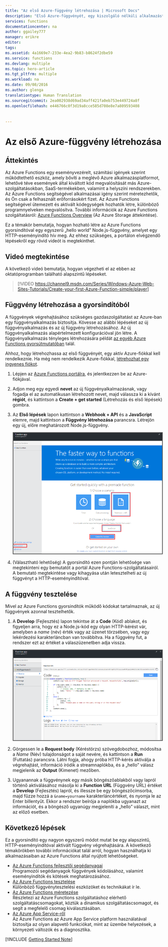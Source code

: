 ```yaml
---
title: "Az első Azure-függvény létrehozása | Microsoft Docs"
description: "Első Azure-függvényét, egy kiszolgáló nélküli alkalmazást, kevesebb mint két perc alatt építhet fel."
services: functions
documentationcenter: na
author: ggailey777
manager: erikre
editor: 
tags: 
ms.assetid: 4a1669e7-233e-4ea2-9b83-b8624f2dbe59
ms.service: functions
ms.devlang: multiple
ms.topic: hero-article
ms.tgt_pltfrm: multiple
ms.workload: na
ms.date: 09/08/2016
ms.author: glenga
translationtype: Human Translation
ms.sourcegitcommit: 2ea002938d69ad34aff421fa0eb753e449724a8f
ms.openlocfilehash: e446766c0f3d19a8cce585d708e8e7a809593408


---
```

# <a name="create-your-first-azure-function"></a>Az első Azure-függvény létrehozása
## <a name="overview"></a>Áttekintés
Az Azure Functions egy eseményvezérelt, számítási igények szerint működtethető eszköz, amely bővíti a meglévő Azure alkalmazásplatformot, lehetővé téve események által kiváltott kód megvalósítását más Azure-szolgáltatásokban, SaaS-termékekben, valamint a helyszíni rendszerekben. Az Azure Functions segítségével alkalmazásai igény szerint méretezhetők, és Ön csak a felhasznált erőforrásokért fizet. Az Azure Functions segítségével ütemezett és aktivált kódegységek hozhatók létre, különböző programnyelveken megvalósítva. További információk az Azure Functions szolgáltatásról: [Azure Functions Overview](functions-overview.md) (Az Azure Storage áttekintése).

Ez a témakör bemutatja, hogyan hozható létre az Azure Functions gyorsindítóval egy egyszerű „hello world” Node.js-függvény, amelyet egy HTTP-eseményindító hív meg. Az ehhez szükséges, a portálon elvégzendő lépésekről egy rövid videót is megtekinthet.

## <a name="watch-the-video"></a>Videó megtekintése
A következő videó bemutatja, hogyan végezheti el az ebben az oktatóprogramban található alapszintű lépéseket. 

> [!VIDEO https://channel9.msdn.com/Series/Windows-Azure-Web-Sites-Tutorials/Create-your-first-Azure-Function-simple/player]
> 
> 

## <a name="create-a-function-from-the-quickstart"></a>Függvény létrehozása a gyorsindítóból
A függvények végrehajtásához szükséges gazdaszolgáltatást az Azure-ban egy függvényalkalmazás biztosítja. Kövesse az alábbi lépéseket az új függvényalkalmazás és az új függvény létrehozásához. Az új függvényalkalmazás alapértelmezett konfigurációval jön létre. A függvényalkalmazás tényleges létrehozására példát [az egyéb Azure Functions gyorsútmutatóban](functions-create-first-azure-function-azure-portal.md) talál.

Ahhoz, hogy létrehozhassa az első függvényét, egy aktív Azure-fiókkal kell rendelkeznie. Ha még nem rendelkezik Azure-fiókkal, [létrehozhat egy ingyenes fiókot](https://azure.microsoft.com/free/).

1. Lépjen az [Azure Functions portálra](https://functions.azure.com/signin), és jelentkezzen be az Azure-fiókjával.
2. Adjon meg egy egyedi **nevet** az új függvényalkalmazásnak, vagy fogadja el az automatikusan létrehozott nevet, majd válassza ki a kívánt **régiót**, és kattintson a **Create + get started** (Létrehozás és első lépések) gombra. 
3. Az **Első lépések** lapon kattintson a **Webhook + API** és a **JavaScript** elemre, majd kattintson a **Függvény létrehozása** parancsra. Létrejön egy új, előre meghatározott Node.js-függvény. 
   
    ![](./media/functions-create-first-azure-function/function-app-quickstart-node-webhook.png)
4. (Választható lehetőség) A gyorsindító ezen pontján lehetősége van megtekinteni egy bemutatót a portál Azure Functions-szolgáltatásairól.    A bemutató megtekintése vagy kihagyása után letesztelheti az új függvényt a HTTP-eseményindítóval.

## <a name="test-the-function"></a>A függvény tesztelése
Mivel az Azure Functions gyorsindítók működő kódokat tartalmaznak, az új függvények azonnal tesztelhetők.

1. A **Develop** (Fejlesztés) lapon tekintse át a **Code** (Kód) ablakot, és figyeljen arra, hogy ez a Node.js-kód egy olyan HTTP-kérést vár, amelyben a *name* (név) érték vagy az üzenet törzsében, vagy egy lekérdezési karakterláncban van továbbítva. Ha a függvény fut, a rendszer ezt az értéket a válaszüzenetben adja vissza.
   
    ![](./media/functions-create-first-azure-function/function-app-develop-tab-testing.png)
2. Görgessen le a **Request body** (Kéréstörzs) szövegdobozhoz, módosítsa a *Name* (Név) tulajdonságot a saját nevére, és kattintson a **Run** (Futtatás) parancsra. Látni fogja, ahogy próba HTTP-kérés aktiválja a végrehajtást, információ íródik a streamnaplókba, és a „hello” válasz megjelenik az **Output** (Kimenet) mezőben. 
3. Ugyanannak a függvénynek egy másik böngészőablakból vagy lapról történő aktiválásához másolja ki a **Function URL** (Függvény URL) értéket a **Develop** (Fejlesztés) lapról, és illessze be egy böngészőcímsorba, majd fűzze hozzá a `&name=yourname` karakterláncértéket, és nyomja le az Enter billentyűt. Ekkor a rendszer beírója a naplókba ugyanazt az információt, és a böngésző ugyanúgy megjeleníti a „hello” választ, mint az előző esetben.

## <a name="next-steps"></a>Következő lépések
Ez a gyorsindító egy nagyon egyszerű módot mutat be egy alapszintű, HTTP-eseményindítóval aktivált függvény végrehajtására. A következő témakörökben további információkat talál arról, hogyan használhatja ki alkalmazásaiban az Azure Functions által nyújtott lehetőségeket.

* [Az Azure Functions fejlesztői segédanyagai](functions-reference.md)  
  Programozói segédanyagok függvények kódolásához, valamint eseményindítók és kötések meghatározásához.
* [Az Azure Functions tesztelése](functions-test-a-function.md)  
  Különböző függvénytesztelési eszközöket és technikákat ír le.
* [Az Azure Functions méretezése](functions-scale.md)  
  Részletezi az Azure Functions szolgáltatáshoz elérhető szolgáltatáscsomagokat, köztük a dinamikus szolgáltatáscsomagot, és segít a megfelelő csomag kiválasztásában. 
* [Az Azure App Service-ről](../app-service/app-service-value-prop-what-is.md)  
  Az Azure Functions az Azure App Service platform használatával biztosítja az olyan alapvető funkciókat, mint az üzembe helyezések, a környezeti változók és a diagnosztika. 

[!INCLUDE [Getting Started Note](../../includes/functions-get-help.md)]




<!--HONumber=Nov16_HO2-->


